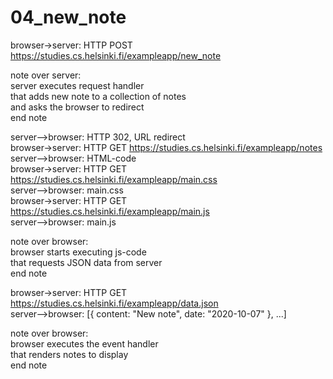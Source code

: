 # 04_new_note

browser->server: HTTP POST https://studies.cs.helsinki.fi/exampleapp/new_note  

note over server:  
server executes request handler  
that adds new note to a collection of notes  
and asks the browser to redirect  
end note  

server-->browser: HTTP 302, URL redirect  
browser->server: HTTP GET https://studies.cs.helsinki.fi/exampleapp/notes  
server-->browser: HTML-code  
browser->server: HTTP GET https://studies.cs.helsinki.fi/exampleapp/main.css  
server-->browser: main.css  
browser->server: HTTP GET https://studies.cs.helsinki.fi/exampleapp/main.js  
server-->browser: main.js  

note over browser:  
browser starts executing js-code  
that requests JSON data from server  
end note  

browser->server: HTTP GET https://studies.cs.helsinki.fi/exampleapp/data.json  
server-->browser: [{ content: "New note", date: "2020-10-07" }, ...]  

note over browser:  
browser executes the event handler  
that renders notes to display  
end note  